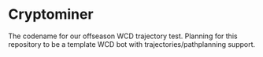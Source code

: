 # Cryptominer
The codename for our offseason WCD trajectory test.
Planning for this repository to be a template WCD bot with trajectories/pathplanning support.